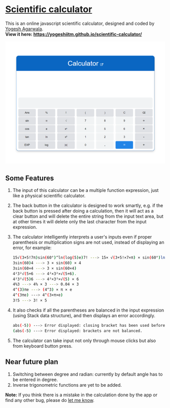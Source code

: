 # [Scientific calculator](https://yogeshiitm.github.io/scientific-calculator/)
This is an online javascript scientific calculator, designed and coded by [Yogesh Agarwala](http://yogeshiitm.github.io/).\
**View it here: https://yogeshiitm.github.io/scientific-calculator/**
<!-- ![Scientific calculator](images/calculator.png) --> 
<a href="https://yogeshiitm.github.io/scientific-calculator/"><img src="images/calculator.png"></a>

## Some Features
1. The input of this calculator can be a multiple function expression, just like a physical scientific calculator.  
2. The back button in the calculator is designed to work smartly, e.g. if the back button is pressed after doing a calculation, then it will act as a clear button and will delete the entire string from the input text area, but at other times it will delete only the last character from the input expression. 
3. The calculator intelligently interprets a user's inputs even if proper parenthesis or multiplication signs are not used, instead of displaying an error, for example:
    ```sh
    15√(3+5!7π)sin(60°)^ln(log(5)e)7! ---> 15× √(3+5!×7×π) × sin(60°)ln(log(5)×e) × 7!
    3sin(60)4 ---> 3 × sin(60) × 4
    3sin(60×4 ---> 3 × sin(60×4)
    4²3²√(5+6 ---> 4²×3²×√(5+6).
    4²3²√(5)6 ---> 4²×3²×√(5) × 6
    4%3 ---> 4% × 3 ---> 0.04 × 3
    4^(3)πe ---> (4^3) × π × e
    4^(3πe) ---> 4^(3×π×e)
    3!5 ---> 3! × 5
    ```

4. It also checks if all the parentheses are balanced in the input expression (using Stack data structure), and then displays an error accordingly.
    ```sh
    abs(-5)) ---> Error displayed: closing bracket has been used before an opening bracket.
    (abs(-5) ---> Error displayed: brackets are not balanced.
    ```

5. The calculator can take input not only through mouse clicks but also from keyboard button press.

## Near future plan
1. Switching between degree and radian: currently by default angle has to be entered in degree.
2. Inverse trigonometric functions are yet to be added.

    
**Note:** 
If you think there is a mistake in the calculation done by the app or find any other bug, please do [let me know](https://yogeshiitm.github.io/about).
